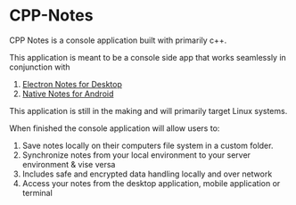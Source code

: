 # CPP-Notes

CPP Notes is a console application built with primarily c++.

This application is meant to be a console side app that works seamlessly in conjunction
with

1. [Electron Notes for Desktop](https://github.com/RyanLarge13/Electron-Notes/)
2. [Native Notes for Android](https://github.com/RyanLarge13/Native-Notes/)

This application is still in the making and will primarily target Linux systems.

When finished the console application will allow users to:

1. Save notes locally on their computers file system in a custom folder.
2. Synchronize notes from your local environment to your server environment & vise versa
3. Includes safe and encrypted data handling locally and over network
4. Access your notes from the desktop application, mobile application or terminal
